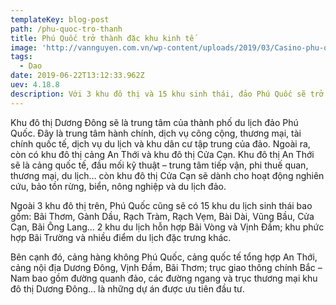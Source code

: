 ```yaml
---
templateKey: blog-post
path: /phu-quoc-tro-thanh
title: Phú Quốc trở thành đặc khu kinh tế
image: 'http://vannguyen.com.vn/wp-content/uploads/2019/03/Casino-phu-quoc-6.jpg' 
tags:
  - Dao
date: 2019-06-22T13:12:33.962Z
uev: 4.18.8
description: Với 3 khu đô thị và 15 khu sinh thái, đảo Phú Quốc sẽ trở thành khu kinh tế – hành chính đặc biệt; trung tâm du lịch sinh thái, nghỉ dưỡng, giải trí cao cấp quốc gia và định hướng còn là trung tâm tài chính tầm cỡ khu vực và quốc tế.
---
```


Khu đô thị Dương Đông sẽ là trung tâm của thành phố du lịch đảo Phú Quốc. Đây là trung tâm hành chính, dịch vụ công cộng, thương mại, tài chính quốc tế, dịch vụ du lịch và khu dân cư tập trung của đảo. Ngoài ra, còn có khu đô thị cảng An Thới và khu đô thị Cửa Cạn. Khu đô thị An Thới sẽ là cảng quốc tế, đầu mối kỹ thuật – trung tâm tiếp vận, phi thuế quan, thương mại, du lịch… còn khu đô thị Cửa Cạn sẽ dành cho hoạt động nghiên cứu, bảo tồn rừng, biển, nông nghiệp và du lịch đảo.

Ngoài 3 khu đô thị trên, Phú Quốc cũng sẽ có 15 khu du lịch sinh thái bao gồm: Bãi Thơm, Gành Dầu, Rạch Tràm, Rạch Vẹm, Bài Dài, Vũng Bầu, Cửa Cạn, Bãi Ông Lang… 2 khu du lịch hỗn hợp Bãi Vòng và Vịnh Đầm; khu phức hợp Bãi Trường và nhiều điểm du lịch đặc trưng khác.

Bên cạnh đó, cảng hàng không Phú Quốc, cảng quốc tế tổng hợp An Thới, cảng nội địa Dương Đông, Vịnh Đầm, Bãi Thơm; trục giao thông chính Bắc – Nam bao gồm đường quanh đảo, các đường ngang và trục thương mại khu đô thị Dương Đông… là những dự án được ưu tiên đầu tư.